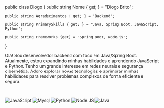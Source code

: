 public class Diogo
{
    public string Nome { get; } = "Diogo Brito";
    
    public string Agradecimentos { get; } = "Backend";
    
    public string PrimarySkills { get; } = "Java, Spring Boot, JavaScript, Python";
    
    public string Frameworks {get} = "Spring Boot, Node.js";
}

Olá! Sou desenvolvedor backend com foco em Java/Spring Boot. Atualmente, estou expandindo minhas habilidades e aprendendo JavaScript e Python. Tenho um grande interesse em redes neurais e segurança cibernética. Adoro explorar novas tecnologias e aprimorar minhas habilidades para resolver problemas complexos de forma eficiente e segura.

<br>

![JavaScript](https://img.shields.io/badge/JavaScript-000?style=flat&logo=javascript)
![Mysql](https://img.shields.io/badge/MySQL-000?style=flat&logo=mysql)
![Python](https://img.shields.io/badge/Python-000?style=flat&logo=python)
![Node.JS](https://img.shields.io/badge/Node.JS-000?style=flat&logo=nodedotjs)
![Java](https://img.shields.io/badge/Java-ED8B00?style=for-the-badge&logo=openjdk&logoColor=white)
  
<br>

